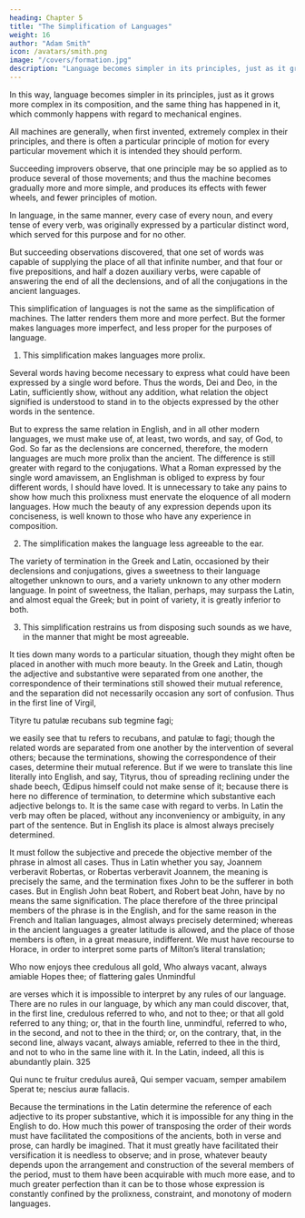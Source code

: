 ```yaml
---
heading: Chapter 5
title: "The Simplification of Languages"
weight: 16
author: "Adam Smith"
icon: /avatars/smith.png
image: "/covers/formation.jpg"
description: "Language becomes simpler in its principles, just as it grows more complex in its composition"
---
```





In this way, language becomes simpler in its principles, just as it grows more complex in its composition, and the same thing has happened in it, which commonly happens with regard to mechanical engines. 

All machines are generally, when first invented, extremely complex in their principles, and there is often a particular principle of motion for every particular movement which it is intended they should perform.

Succeeding improvers observe, that one principle may be so applied as to produce several of those movements; and thus the machine becomes gradually more and more simple, and produces its effects with fewer wheels, and fewer principles of motion. 

In language, in the same manner, every case of every noun, and every tense of every verb, was originally expressed by a particular distinct word, which served for this purpose and for no other. 

But succeeding observations discovered, that one set of words was capable of supplying the place of all that infinite number, and that four or five prepositions, and half a dozen auxiliary verbs, were capable of answering the end of all the declensions, and of all the conjugations in the ancient languages.

This simplification of languages is not the same as the simplification of machines. The latter renders them more and more perfect. But the former makes languages more imperfect, and less proper for the purposes of language.

1. This simplification makes languages more prolix. 

Several words having become necessary to express what could have been expressed by a single word before. Thus the words, Dei and Deo, in the Latin, sufficiently show, without any addition, what relation the object signified is understood to stand in to the objects expressed by the other words in the sentence. 

But to express the same relation in English, and in all other modern languages, we must make use of, at least, two words, and say, of God, to God. So far as the declensions are concerned, therefore, the modern languages are much more prolix than the ancient. The difference is still greater with regard to the conjugations. What a Roman expressed by the single word amavissem, an Englishman is obliged to express by four different words, I should have loved. It is unnecessary to take any pains to show how much this prolixness must enervate the eloquence of all modern languages. How much the beauty of any expression depends upon its conciseness, is well known to those who have any experience in composition.

2. The simplification makes the language less agreeable to the ear. 

The variety of termination in the Greek and Latin, occasioned by their declensions and conjugations, gives a sweetness to their language altogether unknown to ours, and a variety unknown to any other modern language. In point of sweetness, the Italian, perhaps, may surpass the Latin, and almost equal the Greek; but in point of variety, it is greatly inferior to both.

3. This simplification restrains us from disposing such sounds as we have, in the manner that might be most agreeable. 

It ties down many words to a particular situation, though they might often be placed in another with much more beauty. In the Greek and Latin, though the adjective and substantive were separated from one another, the correspondence of their terminations still showed their mutual reference, and the separation did not necessarily occasion any sort of confusion. Thus in the first line of Virgil,

Tityre tu patulæ recubans sub tegmine fagi;

we easily see that tu refers to recubans, and patulæ to fagi; though the related words are separated from one another by the intervention of several others; because the terminations, showing the correspondence of their cases, determine their mutual reference. But if we were to translate this line literally into English, and say, Tityrus, thou of spreading reclining under the shade beech, Œdipus himself could not make sense of it; because there is here no difference of termination, to determine which substantive each adjective belongs to. It is the same case with regard to verbs. In Latin the verb may often be placed, without any inconveniency or ambiguity, in any part of the sentence. But in English its place is almost always precisely determined. 

It must follow the subjective and precede the objective member of the phrase in almost all cases. Thus in Latin whether you say, Joannem verberavit Robertas, or Robertas verberavit Joannem, the meaning is precisely the same, and the termination fixes John to be the sufferer in both cases. But in English John beat Robert, and Robert beat John, have by no means the same signification. The place therefore of the three principal members of the phrase is in the English, and for the same reason in the French and Italian languages, almost always precisely determined; whereas in the ancient languages a greater latitude is allowed, and the place of those members is often, in a great measure, indifferent. We must have recourse to Horace, in order to interpret some parts of Milton’s literal translation;

Who now enjoys thee credulous all gold,
Who always vacant, always amiable
Hopes thee; of flattering gales
Unmindful

are verses which it is impossible to interpret by any rules of our language. There are no rules in our language, by which any man could discover, that, in the first line, credulous referred to who, and not to thee; or that all gold referred to any thing; or, that in the fourth line, unmindful, referred to who, in the second, and not to thee in the third; or, on the contrary, that, in the second line, always vacant, always amiable, referred to thee in the third, and not to who in the same line with it. In the Latin, indeed, all this is abundantly plain. 325

Qui nunc te fruitur credulus aureâ,
Qui semper vacuam, semper amabilem
Sperat te; nescius auræ fallacis.

Because the terminations in the Latin determine the reference of each adjective to its proper substantive, which it is impossible for any thing in the English to do. How much this power of transposing the order of their words must have facilitated the compositions of the ancients, both in verse and prose, can hardly be imagined. That it must greatly have facilitated their versification it is needless to observe; and in prose, whatever beauty depends upon the arrangement and construction of the several members of the period, must to them have been acquirable with much more ease, and to much greater perfection than it can be to those whose expression is constantly confined by the prolixness, constraint, and monotony of modern languages.
